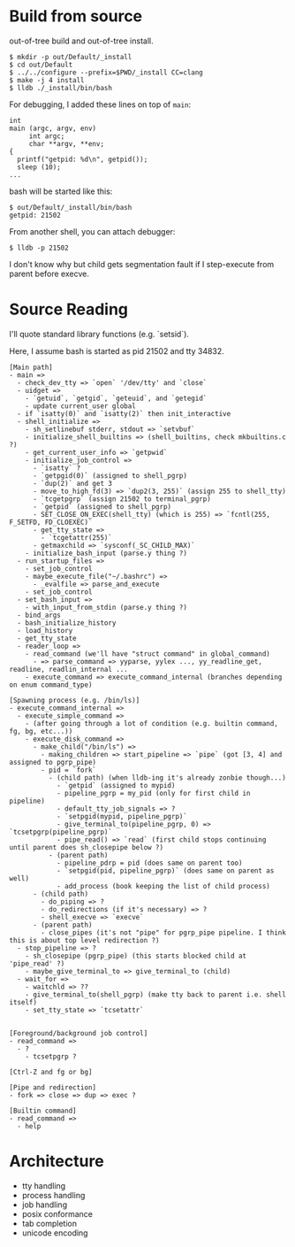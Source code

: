 <!--
{
  "title": "Reading Bash",
  "date": "2017-04-04T10:18:47+09:00",
  "category": "",
  "tags": ["shell", "source"],
  "draft": true
}
-->

# Build from source

out-of-tree build and out-of-tree install.

```
$ mkdir -p out/Default/_install
$ cd out/Default
$ ../../configure --prefix=$PWD/_install CC=clang
$ make -j 4 install
$ lldb ./_install/bin/bash
```

For debugging, I added these lines on top of `main`:

```
int
main (argc, argv, env)
     int argc;
     char **argv, **env;
{
  printf("getpid: %d\n", getpid());
  sleep (10);
...
```

bash will be started like this:

```
$ out/Default/_install/bin/bash
getpid: 21502
```

From another shell, you can attach debugger:

```
$ lldb -p 21502
```

I don't know why but child gets segmentation fault if I step-execute from parent before execve.

# Source Reading

I'll quote standard library functions (e.g. \`setsid\`).

Here, I assume bash is started as pid 21502 and tty 34832.

```
[Main path]
- main =>
  - check_dev_tty => `open` '/dev/tty' and `close`
  - uidget =>
    - `getuid`, `getgid`, `geteuid`, and `getegid`
    - update current_user global
  - if `isatty(0)` and `isatty(2)` then init_interactive
  - shell_initialize =>
    - sh_setlinebuf stderr, stdout => `setvbuf`
    - initialize_shell_builtins => (shell_builtins, check mkbuiltins.c ?)
    - get_current_user_info => `getpwid`
    - initialize_job_control =>
      - `isatty` ?
      - `getpgid(0)` (assigned to shell_pgrp)
      - `dup(2)` and get 3
      - move_to_high_fd(3) => `dup2(3, 255)` (assign 255 to shell_tty)
      - `tcgetpgrp` (assign 21502 to terminal_pgrp)
      - `getpid` (assigned to shell_pgrp)
      - SET_CLOSE_ON_EXEC(shell_tty) (which is 255) => `fcntl(255, F_SETFD, FD_CLOEXEC)`
      - get_tty_state =>
        - `tcgetattr(255)`
      - getmaxchild => `sysconf(_SC_CHILD_MAX)`
    - initialize_bash_input (parse.y thing ?)
  - run_startup_files =>
    - set_job_control
    - maybe_execute_file("~/.bashrc") =>
      - _evalfile => parse_and_execute
    - set_job_control
  - set_bash_input =>
    - with_input_from_stdin (parse.y thing ?)
  - bind_args
  - bash_initialize_history
  - load_history
  - get_tty_state
  - reader_loop =>
    - read_command (we'll have "struct command" in global_command)
      - => parse_command => yyparse, yylex ..., yy_readline_get, readline, readlin_internal ...
    - execute_command => execute_command_internal (branches depending on enum command_type)

[Spawning process (e.g. /bin/ls)]
- execute_command_internal =>
  - execute_simple_command =>
    - (after going through a lot of condition (e.g. builtin command, fg, bg, etc...))
    - execute_disk_command =>
      - make_child("/bin/ls") =>
        - making_children => start_pipeline => `pipe` (got [3, 4] and assigned to pgrp_pipe)
        - pid = `fork`
          - (child path) (when lldb-ing it's already zonbie though...)
            - `getpid` (assigned to mypid)
            - pipeline_pgrp = my_pid (only for first child in pipeline)
            - default_tty_job_signals => ?
            - `setpgid(mypid, pipeline_pgrp)`
            - give_terminal_to(pipeline_pgrp, 0) => `tcsetpgrp(pipeline_pgrp)`
            - pipe_read() => `read` (first child stops continuing until parent does sh_closepipe below ?)
          - (parent path)
            - pipeline_pdrp = pid (does same on parent too)
            - `setpgid(pid, pipeline_pgrp)` (does same on parent as well)
            - add_process (book keeping the list of child process)
      - (child path)
        - do_piping => ?
        - do_redirections (if it's necessary) => ?
        - shell_execve => `execve`
      - (parent path)
        - close_pipes (it's not "pipe" for pgrp_pipe pipeline. I think this is about top level redirection ?)
  - stop_pipeline => ?
    - sh_closepipe (pgrp_pipe) (this starts blocked child at 'pipe_read' ?)
    - maybe_give_terminal_to => give_terminal_to (child)
  - wait_for =>
    - waitchld => ??
    - give_terminal_to(shell_pgrp) (make tty back to parent i.e. shell itself)
    - set_tty_state => `tcsetattr`


[Foreground/background job control]
- read_command =>
  - ?
    - tcsetpgrp ?

[Ctrl-Z and fg or bg]

[Pipe and redirection]
- fork => close => dup => exec ?

[Builtin command]
- read_command =>
  - help
```

# Architecture

- tty handling
- process handling
- job handling
- posix conformance
- tab completion
- unicode encoding
